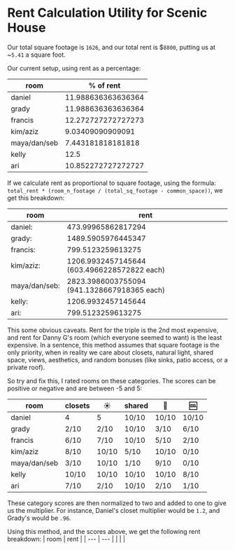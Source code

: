 # Rent Calculation Utility for Scenic House

Our total square footage is `1626`, and our total rent is $`8800`, putting us at ~`5.41` a square foot.

Our current setup, using rent as a percentage:

| room | % of rent |
| --- | --- |
| daniel | 11.988636363636364|
| grady | 11.988636363636364 |
| francis | 12.272727272727273 |
| kim/aziz | 9.03409090909091 |
| maya/dan/seb | 7.443181818181818 |
| kelly | 12.5 |
| ari| 10.852272727272727 |

If we calculate rent as proportional to square footage, using the formula: 
`total_rent * (room_n_footage / (total_sq_footage - common_space))`, we get this breakdown:

| room | rent |
| --- | --- | 
| daniel: | 473.99965862817294 |
| grady: | 1489.5905976445347 |
| francis: | 799.5123259613275 |
| kim/aziz: | 1206.9932457145644 (603.4966228572822 each) |
| maya/dan/seb: | 2823.3986003755094 (941.1328667918365 each)|
| kelly: | 1206.9932457145644 |
| ari: | 799.5123259613275 |

This some obvious caveats. Rent for the triple is the 2nd most expensive, and rent for Danny G's room (which everyone seemed to want) is the least expensive. In a sentence, this method assumes that square footage is the only priority, when in reality we care about closets, natural light, shared space, views, aesthetics, and random bonuses (like sinks, patio access, or a private roof). 

So try and fix this, I rated rooms on these categories. The scores can be positive or negative and are between -5 and 5:

| room | closets | :sunny: | shared | :sunrise: | :cool: |
| --- | --- | --- | --- | --- | --- | 
| daniel | 4 | 5 | 10/10 | 10/10 | 10/10 |
| grady | 2/10 | 2/10 | 10/10 | 3/10 | 6/10 |
| francis | 6/10 | 7/10 | 10/10 | 5/10 |  2/10 |
| kim/aziz | 8/10 | 10/10 | 5/10 | 10/10 | 0/10 |
| maya/dan/seb | 3/10 | 10/10| 1/10 | 9/10 | 0/10 |
| kelly | 10/10 | 10/10 | 10/10 | 10/10 | 8/10 |
| ari | 7/10 | 2/10 | 10/10 | 2/10 | 1/10 |

These category scores are then normalized to two and added to one to give us the multiplier. For instance, Daniel's closet multiplier would be `1.2`, and Grady's would be `.96`.

Using this method, and the scores above, we get the following rent breakdown:
| room | rent |
| --- | --- |
| | |